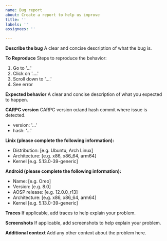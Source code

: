 ```yaml
---
name: Bug report
about: Create a report to help us improve
title: ''
labels: ''
assignees: ''

---
```


**Describe the bug**
A clear and concise description of what the bug is.

**To Reproduce**
Steps to reproduce the behavior:
1. Go to '...'
2. Click on '....'
3. Scroll down to '....'
4. See error

**Expected behavior**
A clear and concise description of what you expected to happen.

**CARPC version**
CARPC version or/and hash commit where issue is detected.
 - version: '...'
 - hash: '...'

**Linix (please complete the following information):**
 - Distribution: [e.g. Ubuntu, Arch Linux]
 - Architecture: [e.g. x86, x86_64, arm64]
 - Kernel [e.g. 5.13.0-39-generic]

**Android (please complete the following information):**
 - Name: [e.g. Oreo]
 - Version: [e.g. 8.0]
 - AOSP release: [e.g. 12.0.0_r13]
 - Architecture: [e.g. x86, x86_64, arm64]
 - Kernel [e.g. 5.13.0-39-generic]

**Traces**
If applicable, add traces to help explain your problem.

**Screenshots**
If applicable, add screenshots to help explain your problem.

**Additional context**
Add any other context about the problem here.
